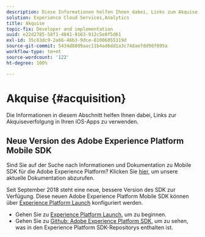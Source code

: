 ```yaml
---
description: Diese Informationen helfen Ihnen dabei, Links zum Akquise-Tracking in Ihren iOS-Apps zu verwenden.
solution: Experience Cloud Services,Analytics
title: Akquise
topic-fix: Developer and implementation
uuid: e22d2785-58f1-4841-9163-912c5e0f5d61
exl-id: 35c83dc9-2a66-46b3-9dce-81006855319d
source-git-commit: 5434d8809aac11b4ad6dd1a3c74dae7dd98f095a
workflow-type: tm+mt
source-wordcount: '122'
ht-degree: 100%

---
```


# Akquise {#acquisition}

Die Informationen in diesem Abschnitt helfen Ihnen dabei, Links zur Akquiseverfolgung in Ihren iOS-Apps zu verwenden.

## Neue Version des Adobe Experience Platform Mobile SDK

Sind Sie auf der Suche nach Informationen und Dokumentation zu Mobile SDK für die Adobe Experience Platform? Klicken Sie [hier](https://aep-sdks.gitbook.io/docs/), um unsere aktuelle Dokumentation abzurufen.

Seit September 2018 steht eine neue, bessere Version des SDK zur Verfügung. Diese neuen Adobe Experience Platform Mobile SDK können über [Experience Platform Launch](https://www.adobe.com/de/experience-platform/launch.html) konfiguriert werden.

* Gehen Sie zu [Experience Platform Launch](https://launch.adobe.com/), um zu beginnen.
* Gehen Sie zu [Github: Adobe Experience Platform SDK](https://github.com/Adobe-Marketing-Cloud/acp-sdks), um zu sehen, was in den Experience Platform SDK-Repositorys enthalten ist.
